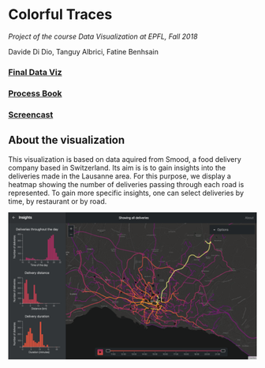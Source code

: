 # Colorful Traces
*Project of the course Data Visualization at EPFL, Fall 2018*

Davide Di Dio, Tanguy Albrici, Fatine Benhsain

### [Final Data Viz](https://tgyal.github.io/dataviz-smood)

### [Process Book](ProcessBook.pdf)

### [Screencast](https://youtu.be/Hjjo-Y97D4w)

## About the visualization

This visualization is based on data aquired from Smood, a food delivery company based in Switzerland. Its aim is is to gain insights into the deliveries made in the Lausanne area. For this purpose, we display a heatmap showing the number of deliveries passing through each road is represented. To gain more specific insights, one can select deliveries by time, by restaurant or by road. 

![main](img/main.png)
